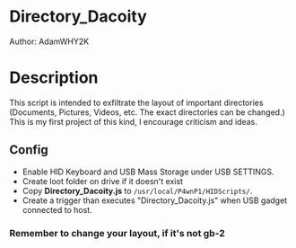 # Directory_Dacoity

Author: AdamWHY2K

# Description
This script is intended to exfiltrate the layout of important directories (Documents, Pictures, Videos, etc. The exact directories can be changed.)
This is my first project of this kind, I encourage criticism and ideas.

## Config

* Enable HID Keyboard and USB Mass Storage under USB SETTINGS.
* Create loot folder on drive if it doesn't exist
* Copy **Directory_Dacoity.js** to ```/usr/local/P4wnP1/HIDScripts/```.
* Create a trigger than executes "Directory_Dacoity.js" when USB gadget connected to host.

### Remember to change your layout, if it's not gb-2
